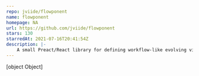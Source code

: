 ```yaml
---
repo: jviide/flowponent
name: flowponent
homepage: NA
url: https://github.com/jviide/flowponent
stars: 130
starredAt: 2021-07-16T20:41:54Z
description: |-
    A small Preact/React library for defining workflow-like evolving views via generators
---
```


[object Object]
